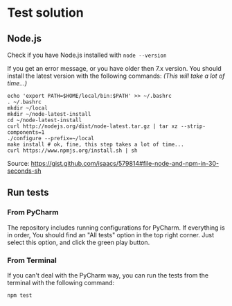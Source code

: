 # Test solution

## Node.js
Check if you have Node.js installed with `node --version`

If you get an error message, or you have older then 7.x version.
You should install the latest version with the following commands: *(This will take a lot of time...)*
```
echo 'export PATH=$HOME/local/bin:$PATH' >> ~/.bashrc
. ~/.bashrc
mkdir ~/local
mkdir ~/node-latest-install
cd ~/node-latest-install
curl http://nodejs.org/dist/node-latest.tar.gz | tar xz --strip-components=1
./configure --prefix=~/local
make install # ok, fine, this step takes a lot of time...
curl https://www.npmjs.org/install.sh | sh
```

Source: https://gist.github.com/isaacs/579814#file-node-and-npm-in-30-seconds-sh


## Run tests

### From PyCharm
The repository includes running configurations for PyCharm.
If everything is in order, You should find an "All tests" option in the top right corner.
Just select this option, and click the green play button.


### From Terminal
If you can't deal with the PyCharm way, you can run the tests from the terminal with the following command:
```
npm test
```

